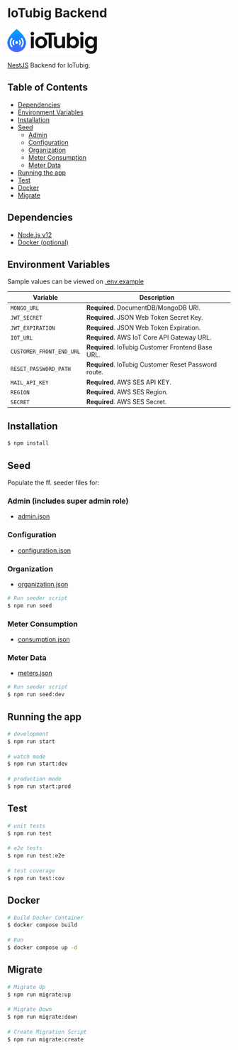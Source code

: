# IoTubig Backend

![logo](logo.png)

[NestJS](https://nestjs.com/) Backend for IoTubig.

## Table of Contents

- [Dependencies](#dependencies)
- [Environment Variables](#environment-variables)
- [Installation](#installation)
- [Seed](#seed)
  - [Admin](#admin)
  - [Configuration](#configuration)
  - [Organization](#organization)
  - [Meter Consumption](#meter-consumption)
  - [Meter Data](#meter-data)
- [Running the app](#running-the-app)
- [Test](#test)
- [Docker](#docker)
- [Migrate](#migrate)

## Dependencies

- [Node.js v12](https://nodejs.org/download/release/latest-v12.x/)
- [Docker (optional)](https://docs.docker.com/get-docker/)

## Environment Variables

Sample values can be viewed on [.env.example](./.env.example)

| Variable                 | Description                                          |
| ------------------------ | ---------------------------------------------------- |
| `MONGO_URL`              | **Required**. DocumentDB/MongoDB URI.                |
| `JWT_SECRET`             | **Required**. JSON Web Token Secret Key.             |
| `JWT_EXPIRATION`         | **Required**. JSON Web Token Expiration.             |
| `IOT_URL`                | **Required**. AWS IoT Core API Gateway URL.          |
| `CUSTOMER_FRONT_END_URL` | **Required**. IoTubig Customer Frontend Base URL.    |
| `RESET_PASSWORD_PATH`    | **Required**. IoTubig Customer Reset Password route. |
| `MAIL_API_KEY`           | **Required**. AWS SES API KEY.                       |
| `REGION`                 | **Required**. AWS SES Region.                        |
| `SECRET`                 | **Required**. AWS SES Secret.                        |

## Installation

```bash
$ npm install
```

## Seed

Populate the ff. seeder files for:

### Admin (includes super admin role)

- [admin.json](./src/database/seeders/admin/admin.json)

### Configuration

- [configuration.json](./src/database/seeders/configuration/configuration.json)

### Organization

- [organization.json](./src/database/seeders/organization/organization.json)

```bash
# Run seeder script
$ npm run seed
```

### Meter Consumption

- [consumption.json](./src/database/seeders/consumption/consumption.json)

### Meter Data

- [meters.json](./src/database/seeders/consumption/meters.json)

```bash
# Run seeder script
$ npm run seed:dev
```

## Running the app

```bash
# development
$ npm run start

# watch mode
$ npm run start:dev

# production mode
$ npm run start:prod
```

## Test

```bash
# unit tests
$ npm run test

# e2e tests
$ npm run test:e2e

# test coverage
$ npm run test:cov
```

## Docker

```bash
# Build Docker Container
$ docker compose build

# Run
$ docker compose up -d
```

## Migrate

```bash
# Migrate Up
$ npm run migrate:up

# Migrate Down
$ npm run migrate:down

# Create Migration Script
$ npm run migrate:create
```
